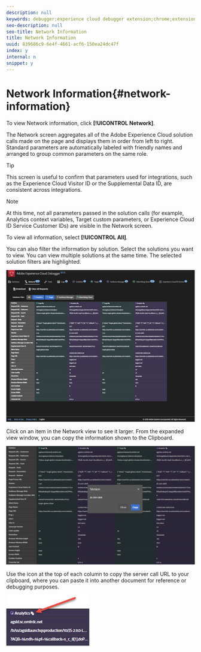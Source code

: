 ```yaml
---
description: null
keywords: debugger;experience cloud debugger extension;chrome;extension;network;information
seo-description: null
seo-title: Network Information
title: Network Information
uuid: 839686c9-6e4f-4661-acf6-150ea24dc47f
index: y
internal: n
snippet: y
---
```


# Network Information{#network-information}

To view Network information, click **[!UICONTROL Network]**.

The Network screen aggregates all of the Adobe Experience Cloud solution calls made on the page and displays them in order from left to right. Standard parameters are automatically labeled with friendly names and arranged to group common parameters on the same role.

>[!TIP]
>
>This screen is useful to confirm that parameters used for integrations, such as the Experience Cloud Visitor ID or the Supplemental Data ID, are consistent across integrations.

>[!NOTE]
>
>At this time, not all parameters passed in the solution calls (for example, Analytics context variables, Target custom parameters, or Experience Cloud ID Service Customer IDs) are visible in the Network screen.

To view all information, select **[!UICONTROL All]**.

You can also filter the information by solution. Select the solutions you want to view. You can view multiple solutions at the same time. The selected solution filters are highlighted.

![](assets/network.jpg)

Click on an item in the Network view to see it larger. From the expanded view window, you can copy the information shown to the Clipboard.

![](assets/network-jsversion.jpg)

Use the icon at the top of each column to copy the server call URL to your clipboard, where you can paste it into another document for reference or debugging purposes.

![](assets/copy.jpg)

